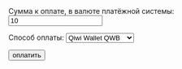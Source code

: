 <form action="http://www.onlinedengi.ru/wmpaycheck.php" method="post">
<input type="hidden" name="project" value="577">
<input type="hidden" name="source" value="577">
<input type="hidden" name="nickname" value="_LOGIN_">
Сумма к оплате, в валюте платёжной системы: <input type="text" name="amount" value="10"><p>
Способ оплаты: <select name="mode_type">
<option value="4">Qiwi Wallet QWB</option>
<option value="3">WebMoney WME</option>
<option value="8">Банковские карты</option>
</select>
<p>
<input type="submit" value="оплатить">
</form>
